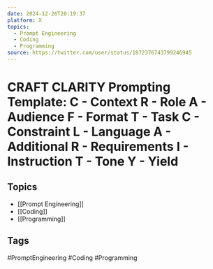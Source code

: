 ```yaml
---
date: 2024-12-26T20:19:37
platform: X
topics:
  - Prompt Engineering
  - Coding
  - Programming
source: https://twitter.com/user/status/1872376743799246945
---
```

# CRAFT CLARITY Prompting Template: C - Context R - Role A - Audience F - Format T - Task C - Constraint L - Language A - Additional R - Requirements I - Instruction T - Tone Y - Yield

## Topics
- [[Prompt Engineering]]
- [[Coding]]
- [[Programming]]

## Tags
#PromptEngineering #Coding #Programming